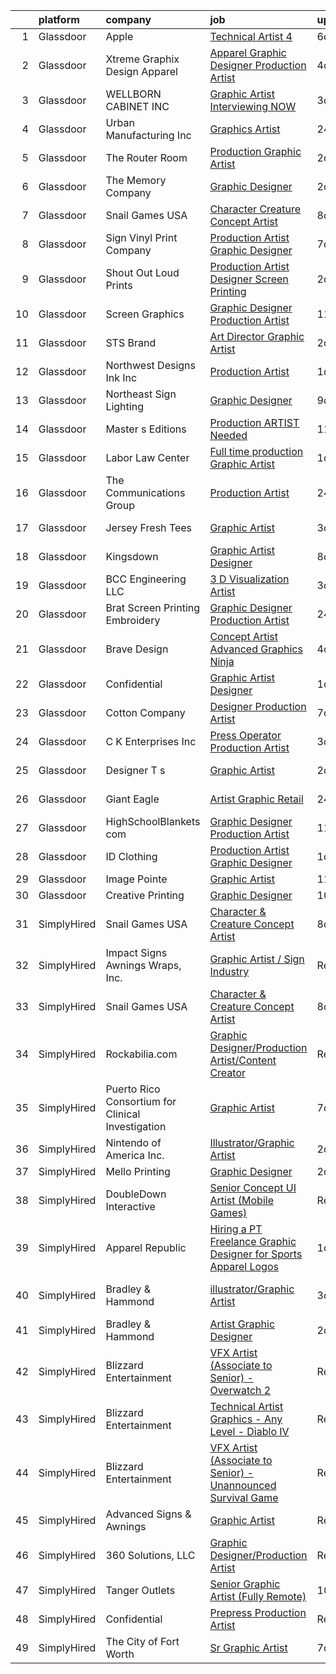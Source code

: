 

|    | platform    | company                                           | job                                                                                                                                                                                                                                                                                                                                                                                                                                                                                                                                                                                                                                                                                                                                                                                                                                                                                                                                                                                                                                                                                                                                                                                                                                                                                                                                  | update_time   | location                  |
|---:|:------------|:--------------------------------------------------|:-------------------------------------------------------------------------------------------------------------------------------------------------------------------------------------------------------------------------------------------------------------------------------------------------------------------------------------------------------------------------------------------------------------------------------------------------------------------------------------------------------------------------------------------------------------------------------------------------------------------------------------------------------------------------------------------------------------------------------------------------------------------------------------------------------------------------------------------------------------------------------------------------------------------------------------------------------------------------------------------------------------------------------------------------------------------------------------------------------------------------------------------------------------------------------------------------------------------------------------------------------------------------------------------------------------------------------------|:--------------|:--------------------------|
|  1 | Glassdoor   | Apple                                             | [Technical Artist 4](https://www.glassdoor.com/partner/jobListing.htm?pos=129&ao=1110586&s=58&guid=000001836e4cd1c582a85fb460a8af77&src=GD_JOB_AD&t=SR&vt=w&cs=1_2be61b03&cb=1664002872123&jobListingId=1008146232600&cpc=F41FEAB56D215062&jrtk=3-0-1gdn4pkf6m6ok801-1gdn4pkfojc9p800-59577bc04691b678--6NYlbfkN0BvKrLyj5gPmtZO9T8euul8TCxuuKNOtzRJOomxnwSEodTz2Bc-sPZl1dBMH13w-jM3Lky9chrS9R9Sv0Ya2lS0-7FF7ZjejRXfumDAu1Qrj92Pr9rehkvIF7ApDYQDLrGHE9RLcLMdGWtTSDawkZgwP7dhjfpBDAe74UHLM_2hwsVjtWGbgj6Wiu9qOOb-IkY3EoXbpRbK2rqwwDNmwYRgilZ_PqUkZ07yMuitfOiltWV6CDIw9qWhlpPwN8dYmr-rG4kNRpw4TbbveoFJiNmbOd1xf5xqG7hYaGMfzJzGiZjgmUu48mOKiZlr_jX92rsMs5EWO7UPsycVEzmu_-F94-l3I62ylFz-su16VpeU8hmyi58z6BbLPVRAsiiRZGBdrJgePMZYB-D66jo75f3HXFF05B2kbG2e7MaY72xag9Z2Y_2RISZVoe-1DxyASLmgIeYYxgvo2fAFNXUp7yS3Up1dgv7qGWAXCILD0C65qwMSdS-lVrTlpc59qFNyEFKnC2iZXWv2iVenIRBAyiNy5p93Hf0Y-D6Ya4QE12RZcSVkmKejscOl24NfKEEokl9-EfwGQbzFsgq6BoZ75OQkTKaxb7kcBzR--bBMeZQuem96rUSameaUGrUkwfL8CX4PHy38Ae_F-Ekd5LOEiXmm-Q6pq19cnLS_cHWe0gLj74e1arBy9GtLamxhohE-WZjNi2Auf5lctcA6a2n6Ap_7-ZTkJAFft0wKEq8niv6fVpFlnxnN8Kqqcpx3sb-gLrPrUkkLO5GKAiPPWzHJT7EEWBy2QH-EMiLwBM9v0zf64OTfc10CykJD5JpM1MRBVH2wwqAp5iEQRQMZc8fj7C4SuRRTaCpOckG-18W5P-_pcWzr5Wl1ndRo4ThcN6J4laoKRt0LYgJe1QlqeffUVe0FrYZW2az4S7hNT-STEz8P2Hl1axPQ9aiNIXAgF6B1EbYuEu_-2GaNqQ%3D%3D) | 6d            | Seattle, WA               |
|  2 | Glassdoor   | Xtreme Graphix Design   Apparel                   | [Apparel Graphic Designer Production Artist](https://www.glassdoor.com/partner/jobListing.htm?pos=103&ao=1110586&s=58&guid=000001836e4cd1c582a85fb460a8af77&src=GD_JOB_AD&t=SR&vt=w&ea=1&cs=1_396e1c55&cb=1664002872118&jobListingId=1008150225561&cpc=8B7D3BA090DDB7CF&jrtk=3-0-1gdn4pkf6m6ok801-1gdn4pkfojc9p800-445896edda0e98df--6NYlbfkN0CHpSnjIPxMtekS58WZl5Olhjo2iWL5RjE_Boe0ccr3Fl9Gcdp22GbR2i7cGCDUZj1YDpw5ePABuOt5YrZInMjpDR45YA865a6xQ6GOUSOVqQeNub6vG-oEBJxkz3ZrkpVrjUP18wQ1U_Bkoj4YQTggB7eSneEfGPhSh-bUOURyZRMOsUj6QduqaJwbILEjLKenrWVdsx9YgCQSgIIKDD8lm149Ghhp0hkE3wefyhTJF2zMSzbVCFCbRxp_GAFB_x-8fVya6c5AcfT0u433QOhrlcB0T8stdoX6EhyeFVdjLRpvOb-xQRd6_vUFaQmqiPDs8uc2uvFzCn4ZC9JitRPIY_Z0McHzpjh4oRIEnVRzE56Y4obnas6CPZWuO1NSF99RytY81i1DN_wWzuJ4E5ic9_1aPYx1GGYBGNFVAGFgkjj-Dh0wVg-BmVkRM_Prxxke3kXZGbwN8FNEw20CjTfRoKGvWLQ-yM0Rq8J9xzwQ7rpfRcdm3sIB_2g2v0GEB0I4ZUX_1t5l1LHbeHkBvzN4W2yLVYPmVzb6_gMN5Oymmw%3D%3D)                                                                                                                                                                                                                                                                                                                                                                                                    | 4d            | Saint George, UT          |
|  3 | Glassdoor   | WELLBORN CABINET  INC                             | [Graphic Artist   Interviewing NOW](https://www.glassdoor.com/partner/jobListing.htm?pos=125&ao=1110586&s=58&guid=000001836e4cd1c582a85fb460a8af77&src=GD_JOB_AD&t=SR&vt=w&ea=1&cs=1_50ab704d&cb=1664002872122&jobListingId=1008151330008&cpc=32EE424DE2B657EB&jrtk=3-0-1gdn4pkf6m6ok801-1gdn4pkfojc9p800-9b37facb50ff1e26--6NYlbfkN0AhkjNy_Xj15MaJT8SEVZ_cPLF5-iMt0WSLYnUgPquIKJifxFTALjyZf_g7Fp1SEQjS1_Scan0O1cBmrehnJ7AwLotLL7Aa3qDEIriMcZe3t9JHibZXXJbw0Tz49-woX-nYUxNUWqIaMp4L4lyYlw0OvSjn7zrdhHveLXtnp-39nRhXSTJhKhgQhVWJGySRDOrWWVEzIn2jcbvbecgkcCsxEnf0yXnZQOcIRtgs64DNjRde6vqW-G4WKghFMvpK_7XpQYbbXYyORE9Wo8Z0k9sZJTjypNGyFzX6nCPCw5_3bnJcvPk6b6ihDm9qtdhN3XEoBQjXXGaQ3vCga_KwsxFUEhyZxJ84gIIERoov9IJZoNeG_BkRfbKB7BX224VOh7z013thk4YeDFZigEeKPM08oN7EEQTACqhkoeE4ob7s01xrB430iorp-MSpWuvE4GsMfar0FHcRueF3cIAmr2rm0m_tG5CWbx6BxwyIdiQOzUVV_s8jpEVKqiewseQeF_F2XyjTjWfZd95jSjBSmE7H)                                                                                                                                                                                                                                                                                                                                                                                                                                         | 3d            | Ashland, AL               |
|  4 | Glassdoor   | Urban Manufacturing Inc                           | [Graphics Artist](https://www.glassdoor.com/partner/jobListing.htm?pos=119&ao=1110586&s=58&guid=000001836e4cd1c582a85fb460a8af77&src=GD_JOB_AD&t=SR&vt=w&ea=1&cs=1_e0082a81&cb=1664002872121&jobListingId=1008158287893&cpc=9C4F014304452074&jrtk=3-0-1gdn4pkf6m6ok801-1gdn4pkfojc9p800-5f377a2021e00ffc--6NYlbfkN0A61z6_0YP-K0dctR8SWSSggspyWb-mCnq-hWNF-Wx9Divpa5YRYFHFDTL_9Qco_zMnoy-j5JKWDhEd_KA6MkQZa686DZq28GjB2KggYgIk7E6j10-hLguA7dKqMX-b0awHB803SMfynaPLUBek076No1tNpxqysqa6IvTUB3SnMcItN-yQYPV9tOejzS_NNLMvKG3mM5Kq-tzgiiE7nXhvFOEMuJPwdMXt5uewidxu43KFBisWxwnTOFcgDy-HgfRtm8quDuVec1pIXFWq7q666NRK8fOr4rvXCNNH7c7bG25JDOi5myT4dB7Lcj_CwDjy-l5ngkEHhkg4EJX3LhCq3lhOXAbMuLxcq5piHR9q3RU1PJaPE9SgEpfK-xUt8Rhacq3XRpwDKlWEJyhxXi1Jt0PxkBcnjdmQWRtZQWsIbfHDIONpRJFQPcGpdM9G4u5SjsTc69vIt2EfPSr38obadtrrcbUZa2VXXEl1eT7rFKasO5PECaUnqNEaiZvqpnnusF3jvcUthg%3D%3D)                                                                                                                                                                                                                                                                                                                                                                                                                                                               | 24h           | Vineland, NJ              |
|  5 | Glassdoor   | The Router Room                                   | [Production Graphic Artist](https://www.glassdoor.com/partner/jobListing.htm?pos=121&ao=1110586&s=58&guid=000001836e4cd1c582a85fb460a8af77&src=GD_JOB_AD&t=SR&vt=w&ea=1&cs=1_abf23a3a&cb=1664002872122&jobListingId=1008153403954&cpc=87034903B3AB482B&jrtk=3-0-1gdn4pkf6m6ok801-1gdn4pkfojc9p800-a29a98431f3de04c--6NYlbfkN0BBGG9LMNqL16EzDx9S3nKk4b6IwprgSJginr0DZD_oW3LpRtTNiygcEw00-MMzcE5TQ805-bJUhKwNqUE3ZbyDA0w1x5AmHxhZbkz0bITAGxVspfDBg-qUFODc07o9m3hmjz6AEF7mu9WexNgHbdpNDgGuwHHoYlriJrAz5Ddps3GGzk4rPC0PHVwCRbS2_goztfLEk4nGaq7GusT8j4qS8xhCD5C_Rtwo0jYIQOqC-j0YtDHvqth9XuZOiOnnBaaC-7ildhqyKvGcDoQ7TQtAskJNKRr6RFhaW_h788jTGDZPgqSxnx5C7QH8Dy2291-ElMET5UU6YlQ8nFTRQUFirrEggzT4R0tJwLGEuaLbmCc0Ec2LhMKDgQVtw7NWTsUkqqC4iLDYhYMvt-Vr0OhcYV1_OKqcYhwFKn_46cLRglIXAAy5URaJu0JPpkmvIDmzMm6Wkgz1CfXjAFyDGKD0EwS-uQ2ou0jkgGzgUp75x4cSgsrSHbP6Xms4ci_DnnmXrcme3iaUbhnPyFW8d5zi)                                                                                                                                                                                                                                                                                                                                                                                                                                                 | 2d            | Dallas, TX                |
|  6 | Glassdoor   | The Memory Company                                | [Graphic Designer](https://www.glassdoor.com/partner/jobListing.htm?pos=127&ao=1110586&s=58&guid=000001836e4cd1c582a85fb460a8af77&src=GD_JOB_AD&t=SR&vt=w&ea=1&cs=1_22933a70&cb=1664002872122&jobListingId=1008153990278&cpc=71D4EE06E32D485A&jrtk=3-0-1gdn4pkf6m6ok801-1gdn4pkfojc9p800-e55767dde0732a37--6NYlbfkN0DeyJ4CP5CzwT7broxeUwKBt3co1QwKwWitRQqJu2WRZ_cVdmc-MMSgaZ_Wh-y2TuNaHd6yl9AGkTCUBF5ZFxAFyAu0RavwkyQQ9WzpCz8bGEILvUsXbGHtrepT5nxmYrMJuO5pWmDs3LvWgLJ-LPmImZHueNcH_n-ObduYxxbcJLe7Uf7Bf4yVLEBVjuXMj3iQzSlumCvPpjlf9dZqMby30QOTxGd6etvwNyJBsBQyebtdhFKNzQAFQ7X7NjqcpzsEuP6ly9MBRMv8saFiMP7nSSHOMjDauD32Y240p31aOKQQJdSgrn4PSlq9qVfYXBaU6V5ySZMtm3imAbqJYRIBvJmuphrTQ3nDcCeAd9Rz2_QnvADbMVLhsQSKcldm0qVaz1exdU_tIny8azMfNZ5CS7RKeSn9LAaXGwzfYItaMHD8XSbiCklbRRS-Txzso7rKqz-JMKcScQbYS7XabgyWNuq1YQAdlTGt7pkU6XG3dpnpd0amymRVDYPyltpd1LGXdj07VH-B6g%3D%3D)                                                                                                                                                                                                                                                                                                                                                                                                                                                              | 2d            | Phenix City, AL           |
|  7 | Glassdoor   | Snail Games USA                                   | [Character   Creature Concept Artist](https://www.glassdoor.com/partner/jobListing.htm?pos=107&ao=1110586&s=58&guid=000001836e4cd1c582a85fb460a8af77&src=GD_JOB_AD&t=SR&vt=w&ea=1&cs=1_98e62cbc&cb=1664002872119&jobListingId=1008143273068&cpc=AC285F3A3ECA6BB0&jrtk=3-0-1gdn4pkf6m6ok801-1gdn4pkfojc9p800-c7fdc8aca587ab24--6NYlbfkN0Cw7niSvkhlOnyUOIKh8iEFaGQrF0ehIy67CPytvastGfTep2RELHiWIiCT54p7uGyxwCUjIVnIlsUbpLR9__OCtQWshtYduel-DcqvylTlwFyMqEQesVkn8QFOuSaGCIjGwqe3lTzCEaxD2YU6JqSy_31ccDoySKC852Vlc6X51omYNc8FO4vUWSNooZgotJtNv6ix3oDKunsbC3bIqLlCgVQ2tZPeNmUcOobkxTFKm6C28n0nD8xJ98uav0aFwhsnvWp6JSceoxFvT9s_pR3AGiT6-OR8C3zbv_D8nMQD9ewm7u4L17St4nkUCDnHOz5yc7VVkDVDKdRJ-PnCaAJGhmasMjQTvaW2dNAAHR6z9n2seltuXwMvO51ExfOlPCWz1hgpZTO4KilH3LskFdf4jUwURLxO1IpUyr2sB6fflH_0sU-IU8UIjQ0vTKvzmlvQ9Z1oS4sk6xsVLX1oCzVg)                                                                                                                                                                                                                                                                                                                                                                                                                                                                                                       | 8d            | Remote                    |
|  8 | Glassdoor   | Sign   Vinyl Print Company                        | [Production Artist   Graphic Designer](https://www.glassdoor.com/partner/jobListing.htm?pos=124&ao=1110586&s=58&guid=000001836e4cd1c582a85fb460a8af77&src=GD_JOB_AD&t=SR&vt=w&ea=1&cs=1_ba5dcfa9&cb=1664002872122&jobListingId=1008144696241&cpc=C5F9C09AE97B3D2F&jrtk=3-0-1gdn4pkf6m6ok801-1gdn4pkfojc9p800-46d705eea55d5ab3--6NYlbfkN0A5KBv-AWOArOTZk23IwAIeMcg_LUQhLq8yKqSRjrw89GFb_xOm3Cx0n2LyyrG_oIzeZ7SJmjZ2bnkcWmHzaIuUL0nUbD19WeMZU-paN9LvaHYy25Ca-adRhSVe76OAdmpgRJ1z6-qDsIfJCrNvzWQKqKqoVSzsCYfIRumULf4U2vIR7C7gWMAPDs3BQsvKyk1Pz-MZxg09960OjkJ2FrvArZ_MAxSCWXP1ueKeiFyoxgX1tWj6UfA-89DZ3TvsQCDiPhGBbivqVTA57bytv_xqVzJeNNL96D3guH25_EnIt_iFMfP9_jzNP0ArDoqAAexCTeT0RLzag1_CqvuqtW2aocvPLwK2tMnejntD-pfN4MbeOxm-kzqOlk5_aEsxHygGn87fiUjGp6ynHR6B2NSQrOKvHrnKVJLQuKCLXIVz9AnjrQGaIBJqIqN0CYGoPyXm6Sacer089Lu6TH3HRXiSsBzQa6t2PbPu-7f_cfAKOTohk6zrpyyzzDUJk858BgJu2ipZmNVQWHLIc7abek4s)                                                                                                                                                                                                                                                                                                                                                                                                                                      | 7d            | West Palm Beach, FL       |
|  9 | Glassdoor   | Shout Out Loud Prints                             | [Production Artist Designer  Screen Printing](https://www.glassdoor.com/partner/jobListing.htm?pos=126&ao=1110586&s=58&guid=000001836e4cd1c582a85fb460a8af77&src=GD_JOB_AD&t=SR&vt=w&ea=1&cs=1_b595d177&cb=1664002872122&jobListingId=1008153368471&cpc=A8EA696C92E7776B&jrtk=3-0-1gdn4pkf6m6ok801-1gdn4pkfojc9p800-400861967c53fe59--6NYlbfkN0Cd5ZvLdai7cR0fypH5_WiGezUQesq24dbKuF0ly35ya7XTnX1N3U-qLpt89VO1xRIcRa34nOjQJxCwFXvTZun-uCT2yWcQAtHx-PMBOTzGmRxbMqEQvEvIc12rX6xHWdjzZ_euQYlbCSR0Pweg8SwLYWgYaJ3Azg-JoJs3unrLcgP-OzO85xpDELdp1YzSa-h66gQ0Wi3nyUkn3jaCLfmHKFr-1zgkO6lrCHoVntfS3cJnuaCa0iYnE1A0Gddu7f-M3SSJ17b8gvvj5psskNbynUM2jP-JvOAaPoWzCL2HT6bChTb1AVyS0MJwD1H9yeEgohGu34rC_MercGwuEZGeCy-bvXZRpIKx740ZwpharbDn_YVFVAhiawL0laXEtS7tdIRWF6DXEk2-hbpDrmEDkofwd1FX84Scq3YRthsCQETYZLAFi_63jcz_-_c2J6cPj9wqU2yMCktZlt_cuHZECK0S_ftr8FxqJszNSvogEB8ReiSHWkyVT_r0kzGqnpYaHUhvYX3n0z2-NEzU_lxB)                                                                                                                                                                                                                                                                                                                                                                                                                               | 2d            | Columbus, OH              |
| 10 | Glassdoor   | Screen Graphics                                   | [Graphic Designer Production Artist](https://www.glassdoor.com/partner/jobListing.htm?pos=128&ao=1110586&s=58&guid=000001836e4cd1c582a85fb460a8af77&src=GD_JOB_AD&t=SR&vt=w&ea=1&cs=1_454f97e9&cb=1664002872123&jobListingId=1008133775009&cpc=8795CF9063CD573D&jrtk=3-0-1gdn4pkf6m6ok801-1gdn4pkfojc9p800-17bcf93412295d9f--6NYlbfkN0Bzkuy17zoNwKMVjyusHhR7JNYo3SmelKzW8jp1Pa4Tk2raGOEy5KgPFKb_3aE5esGLX_MYEhr2TOBZA5GvVTBOvFxapKQegRSfDutNPIK_3Zp0ZE7ctB3rwuJRx7vHwIz73CgrGzevUnnp4eMcUdSpQAwF4yRZ0-QjFIiKPKAceCdHZfx5mt2flzRIe9cK9D8q9aZST27eTHM6xEUEK8dhMhdVZ6fm17jm-2qq6N1VRxaPRD9_utUxmkz7VDhZVlcjq7kX7ui1BgWigKJTbk9-d4Uxu6T-mITxxmaGja6d4u4XMwlGe_cxAd3_1sGh3pUvFvQ12N51ZeB4ApyuIYWR2CggI1cPndQ1fALH4WI5jmoVhgXm5tWooBhEmBBASxIxBFHSRzPSnCbv4xQ4she0eWoKmCFvy1V0IcI1eow-7shEsIBGfYrWw-T0rGEj9X5Mh5VHnmhBjFx6yL394XyU0gPtgmUlNbJqKjqHN-AZlpQmwsJddyfoNNXgGahPbgiGLOzCw9nLvTgn-xarhMve)                                                                                                                                                                                                                                                                                                                                                                                                                                        | 11d           | Pompano Beach, FL         |
| 11 | Glassdoor   | STS Brand                                         | [Art Director Graphic Artist](https://www.glassdoor.com/partner/jobListing.htm?pos=113&ao=1110586&s=58&guid=000001836e4cd1c582a85fb460a8af77&src=GD_JOB_AD&t=SR&vt=w&ea=1&cs=1_3198018c&cb=1664002872120&jobListingId=1008153498177&cpc=D7FE8E303655E3F3&jrtk=3-0-1gdn4pkf6m6ok801-1gdn4pkfojc9p800-be482e91c0342dc0--6NYlbfkN0Bo2KUTt4SEB6hoIqef2rcXatyhVyCZewegu4RoINC0QLJwU6W56r27mgen1FtSvh3LHPatAgcfUGQZgBx3SRSFFVTA21rAlye1K4vQXHynDTQb2kn5o-e2NLVR6fTbVKKN7CnPFiECHSiISbF7uwchle-RCEIvgjV26bT2fVK8yTz9fd6dunuuO5zr6X4_sYoOqRpzaJGhqcXVuOHHNtIecMIp1TQyCxBMBIKA364RM14PqNGnB9MpPziyMrMMxMzWEFZUmdQyeEhHpHO1MYAOPNMgVnWAJCsuwmpUA3fF8YeIOgOdzJnfs84jERnyZPsqkSpPUPR0XJ6j9tCX67anpTQl0Wl7TcUjpfwq2v77ugi05-acjGst3MIDaszYra7yJihNoRds_lvuVWLSPrW-Hw66Z-6GCONCuEdIi6Y2NCoepx0_l0bw0aoJrr6tuJD-qFcqm9HORFNuQZZzjfZqpMIGqsERGZQ0CWv3DwjN5YPjtWxGuYJAJ2LWoUqWEb0DQ52Dpll6dA%3D%3D)                                                                                                                                                                                                                                                                                                                                                                                                                                                   | 2d            | Houston, TX               |
| 12 | Glassdoor   | Northwest Designs Ink  Inc                        | [Production Artist](https://www.glassdoor.com/partner/jobListing.htm?pos=117&ao=1110586&s=58&guid=000001836e4cd1c582a85fb460a8af77&src=GD_JOB_AD&t=SR&vt=w&ea=1&cs=1_8e21286d&cb=1664002872121&jobListingId=1008156738179&cpc=5E31031E1AFF45A7&jrtk=3-0-1gdn4pkf6m6ok801-1gdn4pkfojc9p800-0c8153dda2d2e033--6NYlbfkN0AgulIl5SR5EsOtr7l9N7D_EhaMh8y0wnYzHtRCRxdUEaBKkjWjS7wW1HSC2tB5ykzsYi_6qsYFFer0H6xbaIMdFf2VilDYfearsNHUfT2WptSpZYzbW4bBBffLiFaPZQ4oHAMEvp1mhsH0LtOtRkfyBDFv2GHn8e8lfmPkFn5ysOQIuli_qN8XCBwtSL2hpXN7Vh1m8JdNVBErMRUsRcIbYlHm2aoZm4T-Lf8mE6G_TFTzvEd3tekBl-jxhilJttQzHF4KYxpScAuykDmZXtHr-JrxfysJj3GlO6wJHL2cYDZa-iBPoxio5y8PNYSeQaunmqgUwusVNvJTaxdQOgVezM6ZFXDS_GHWlpTxkSnhIUMiUz-8ikQ22SjGKVvtKs9mkX7DjuVi97o61FY9n9Nv7up6QEo5Bg-CXNQWeoJcpLy-O3J2te_7GMJjjPWS41A84iwe_oTzkB588JaR66ypz9JvgJGqZY2mY6Z75Vvy25bsUnJQRHZp-gigvNIB1FhDy8NZtOii9w%3D%3D)                                                                                                                                                                                                                                                                                                                                                                                                                                                             | 1d            | Bellevue, WA              |
| 13 | Glassdoor   | Northeast Sign   Lighting                         | [Graphic Designer](https://www.glassdoor.com/partner/jobListing.htm?pos=105&ao=1110586&s=58&guid=000001836e4cd1c582a85fb460a8af77&src=GD_JOB_AD&t=SR&vt=w&ea=1&cs=1_e7e15c5e&cb=1664002872118&jobListingId=1008139048505&cpc=EEDA50C5AC71715C&jrtk=3-0-1gdn4pkf6m6ok801-1gdn4pkfojc9p800-35351534e435035c--6NYlbfkN0A953Z9EfJZc5Z9y7Wb0NkuJO-5BBnqXCJSieP3bN3oT0yhRhApRHWswx2guFObclladVP_jd0-xojkZ_qSEu_LJzA8Xyos8BRzIOM_7XB4Nb06YhxDDwytzLDA2G9PataIBByZGxFeJ1vnGGYD6ReCC0PSEL1OLzrMIqxDan6aMUY2w61LEUdwH58TWP-FsKp388Uwu4AKWAIyBosTD4H_mVEPQEjctQpvUA_bKSQFNtxnI8D1Y7rtPRPPZh7jjSlgh_LrvkesLi0-NIUzGpPJJbawYGYfGGa8zS8f50mFTNJ0VqNT8DFUP9RKVRG0Dn0zqULggjLyT6z21Oesb_oecT_c1dBioCZyuwHU_cHt0iffPN_w8Ex-2PjXJYB5LmsSbpun8TozFEt4MWDXZ74CBf4OfuoNzZkOnYHfp3dtGnSCYNX5dYlkJOrFdoZ1ZjvoTJO3iBn8RXi5e5be49DYVps5cg11LPDbWsx6y1_zwdxKfR-VCsXWzNo2UUzyCWk%3D)                                                                                                                                                                                                                                                                                                                                                                                                                                                                            | 9d            | Point Pleasant, NJ        |
| 14 | Glassdoor   | Master s Editions                                 | [Production ARTIST Needed](https://www.glassdoor.com/partner/jobListing.htm?pos=118&ao=1110586&s=58&guid=000001836e4cd1c582a85fb460a8af77&src=GD_JOB_AD&t=SR&vt=w&ea=1&cs=1_49e90e6c&cb=1664002872121&jobListingId=1008134298900&cpc=77D8CEE05F182B4C&jrtk=3-0-1gdn4pkf6m6ok801-1gdn4pkfojc9p800-282032a7973a7d1b--6NYlbfkN0BHIfC1zsKGIu0R3teaIu8liT7fbRNLaQeDQfcPJweUKxynNxS1I3QAQcjnkmAqDTyUeX1mOe6TiV2mgVVrWuE1v6jU5iOvR7t1K5GX42VLsfi-ldXXam1VMz-tXSe7FEdG6gQvSV16xMAbGZLxlNm2T8yAdLo0WBWdixm60wjGgvV1XNpSbft8BdUTO4kzDsAbI8zbl3rYoP6uQJ_zJW3_vgNq-8a_KOeL8An6MTtzh-8A9BBkHjYWZ2Paq4E0TZfv7bnhIy7GNbndmZkEyM8ZiWI8T8l0PqFpxmu-2IMPViPo0vv3TQ4IxpHFKLqopXoP34phROn3doUIZHtdB314fmCQ-H5S9QUMGaBCpN48Sa8MWK3dMhxYkGrERfDYrje3OTHtKT9AVNnWll1m25KQG4Y_d-2QB8Wi-goSHETBGXheIqm0yOPUOHQWQhx2sgYnXoQ0CNHkTdC85H7nOIt5OIBhjNhyT8CM6q1-ZnmFna5Y0h19_HhIos9ueGhlJgmPvrc9m4Gu5yaOPRhL598e)                                                                                                                                                                                                                                                                                                                                                                                                                                                  | 11d           | Pigeon Forge, TN          |
| 15 | Glassdoor   | Labor Law Center                                  | [Full time production Graphic Artist](https://www.glassdoor.com/partner/jobListing.htm?pos=122&ao=1110586&s=58&guid=000001836e4cd1c582a85fb460a8af77&src=GD_JOB_AD&t=SR&vt=w&ea=1&cs=1_65d20985&cb=1664002872122&jobListingId=1008156419314&cpc=D2F1DE17EE1F43B9&jrtk=3-0-1gdn4pkf6m6ok801-1gdn4pkfojc9p800-1d2376c8871debde--6NYlbfkN0AS3oPsAAmCngCu4U51_2RxXyfS7TdWOFtWPOafNW52I-BHaFGjpaHg8Xw9kiaEheHCFoCnw6JEEbgN3Y6LrViFMy59xcizfkdj-4NYq00m3vJ2FIUI5AillWNPPby8M7Vl9cTH6OkKLJv3w_vH31Zo85LYjkXwS_AxUwLUmF1ap_MyDL469hhZ9zMmEjN6Js0TbweldFTmdVo9BV_trQHN0N7nRad_zxLMmQH8Pa1KAk-d1HhtkP5LPGtmhoHwE33XWIFO5_L7gaIJ3NQGxWM-I-lnvzeHn4Acf0KILCdsRnjWW1fS6pTAtFHu7t68qGys6Nv17NWPeDQsMbsGfhHJJAlI2AJWzNzZTKwQXBA6vnSFOiRWzdwh0bALWCAG6Qk8cH2oQk_2QCumwHoEjAnQHftvuurzFHfamjLMaNnP5dDNjSBhCp6QXhiMIQmJ00c8lf3lTOXoSaGDhhSZnfUqSBlTB0jVIJyOX87BC7Gipo9_ylW92NArRcUrXo6-MnpP3n3lvwBavg%3D%3D)                                                                                                                                                                                                                                                                                                                                                                                                                                           | 1d            | Santa Ana, CA             |
| 16 | Glassdoor   | The Communications Group                          | [Production Artist](https://www.glassdoor.com/partner/jobListing.htm?pos=120&ao=1110586&s=58&guid=000001836e4cd1c582a85fb460a8af77&src=GD_JOB_AD&t=SR&vt=w&ea=1&cs=1_33c95fe6&cb=1664002872122&jobListingId=1008158541270&cpc=7095061949A44974&jrtk=3-0-1gdn4pkf6m6ok801-1gdn4pkfojc9p800-44de3bd176369c7b--6NYlbfkN0ATuzukLZvOA7Cxi5gGVTPK8s05ijijAIGQnHXs5Od0X6ChBelLerDGkJfOz4F2mDixBRAskNoT_wRx24KaHgUMVOoR-SMPTw-W2PLpDljmDKPm1BM7EeCIYcWW4UNx7eZaMSJnqKnRIVHvhFAKwhb6bYg0-yS7zZUtsnaCcBM7Cfac5rWiphFBrqC8LXZ1ohXVr6VXAmshcjry0Gqi_LjFhn9Z0aVOo6wMy_bxZHVJ0-g4JQPF51qXW9X_ZdMI3kcLjA3J--WgImFNG9ObLkKLkULg1VEAlQicTWlbEb34Ye8JNpUhSNup6n-SMM7TCKz038FRHkdTLMU3KKh3lUHEYRkVhc0J-h7RkdWZHtM7S5vvRUp0njBJ3T91ylZ3KN0zpNTUIVAEntyLSRcEqVk5tSYH-4AnYoTNOSDfMuBVOnaWPcLV2XA3EcgCpjNVIk25xPHOoYAkMGG-y1-jMFOwGw7VTtfL-ukCO8t7qpQKwPegotnWDRi9X-65pczvWbrvLIdX2xRzwIirwlBGXxur)                                                                                                                                                                                                                                                                                                                                                                                                                                                         | 24h           | Little Rock, AR           |
| 17 | Glassdoor   | Jersey Fresh Tees                                 | [Graphic Artist](https://www.glassdoor.com/partner/jobListing.htm?pos=106&ao=1110586&s=58&guid=000001836e4cd1c582a85fb460a8af77&src=GD_JOB_AD&t=SR&vt=w&ea=1&cs=1_1de643a2&cb=1664002872118&jobListingId=1008151112940&cpc=292036AD7E8A5303&jrtk=3-0-1gdn4pkf6m6ok801-1gdn4pkfojc9p800-173e4cd626699642--6NYlbfkN0CO3DEfAY9A68AIVwcxeRGvQUfeLcLgbZIyCfLEHxv2SRUguGQXX01toiFilKf9C0FycnaKAnYcaMk3onlO7A8n-nGOe0WgIxb9pGxwAheEO3Fb9jZ8oCq6sYv8_4dURmvRf1jxqsVU_aKK5ojaRMkjB7Bj4gYCPg-kd4Ze4FkJRfaEAup92y-ytzGOxAIyg_uudO05zY28_-8k-uNyqcVzkbx__NXUxXD1qr2NaJG_4APO05CuK5cBEmoJCi5geg-jK2zJlEEDjIqcPk94n7tVLzbhJ_Irofb_ANBeAINI4GhF90LkOW9CM4qZgI9pYXEkHm-bKrt0lNvkA_O-TrdhEkUnu-OfjJQZfsXptg-UCIlvjG_L7lcTL5cz6tiitauYRW_3Qt2KDgoo7Owq2nQkYjgkJKb-jqH9YLnr8x-kwL6swXoeqNCGp2jCwrwy7jakULHYJpkmsvmg5ft7W2kEm-dsf2W-Y0jcT_9vZoJq_zxdwM1hEcoKnQ5RLJkdYeQnHUoktc3zjQ%3D%3D)                                                                                                                                                                                                                                                                                                                                                                                                                                                                | 3d            | Somerset, NJ              |
| 18 | Glassdoor   | Kingsdown                                         | [Graphic Artist Designer](https://www.glassdoor.com/partner/jobListing.htm?pos=104&ao=1110586&s=58&guid=000001836e4cd1c582a85fb460a8af77&src=GD_JOB_AD&t=SR&vt=w&ea=1&cs=1_ed356d45&cb=1664002872118&jobListingId=1008142159677&cpc=E84D08864798C1AC&jrtk=3-0-1gdn4pkf6m6ok801-1gdn4pkfojc9p800-2557b76691664809--6NYlbfkN0CzcDFs8cjNZITHzPaspPYUdxCTppyanGLeq-qEeiOFH3qOVNDH6wVj1G8JIAfethdzPPyIdq4cfpk-8uGJN5tEJlfJZC63NwCegaHmjuzFBLX0l7FyTKp7uTFN0EzYWmLU24tT6xPkWiyUSczPF_wfLgNzYH9PHyGc1FYk2RnTguQph_Vk6wumPSrcv5ux3KfaoUI4fzVi7RGjFJy6nCgvwHtUoKmtM76jqS4jGrKcn5naQuqDIcez81oBOuWEjdWHYbHgUWQS4gisPXmJwxvPx2YXuB36iViq9dxJnQwr9cmZx9Ru14EqJcRWAiK33Nt_TADiDWcZR5Zls2qP_yHiv5eF1ONzNbj8Oe54H0rIz-jaZs-kk29t5iu8as6EaiAPdyx-3JJ7jE12pqVjgOCf4DtM9_6DEyWEirLOAGjW6p0YD9BOIdR4MSmTM8r-r_UdWiFqsCqrWzmkCbWXkcQSNA2yGNPorTYFShLJyYQo4Tb98-H5EvhaQxZIlhT6oNv6nlF0X3qtvw%3D%3D)                                                                                                                                                                                                                                                                                                                                                                                                                                                       | 8d            | Mebane, NC                |
| 19 | Glassdoor   | BCC Engineering  LLC                              | [3 D Visualization Artist](https://www.glassdoor.com/partner/jobListing.htm?pos=109&ao=1110586&s=58&guid=000001836e4cd1c582a85fb460a8af77&src=GD_JOB_AD&t=SR&vt=w&ea=1&cs=1_2359a8ec&cb=1664002872119&jobListingId=1008152719316&cpc=C17E88BEEFAF6676&jrtk=3-0-1gdn4pkf6m6ok801-1gdn4pkfojc9p800-04b7d80e9c0fc6af--6NYlbfkN0CAddgBklkkUojUV23C5ENrBOX7WyNdbf0KU89bOUJxK2QK6DCs98sKGauzi1vKMHI8wyOyZg7YiCAZD3hSoe0-rxv12lydIxZIwg4dCtQJNwfSpk7uBqwFx9BIT1ctrc7M3yfHhNlRARo16HI8nnrFREmATAliEBIyJ3E-_EhSNTaNANgWD0uf9vwnP1yIMYj7i-CXJtms-81cO1E-3Z7JadrKRrmvKHs1MLH2690PwuKP28QTkgOWHjt7zsfKgyaCDUyc8tfv549JQRdyc_sdjSYvPcXo8i0Zno6FVy719kLjbIYYxdlp9l4NGHnQktcrJA9wild8ctyrd5slPY7pXI5yi8Zt1MwgwXEdvQtO50p8k9WLtf3J-CSyoh252TbuWOClY2dZwAT03DKPUs_rFx0vtFSj3fh1Fvd_KVd7DLu3cMa9FXL5xXJ8-AQOgv6owy4pR20EciID9j7sSr8SpPGXrKeHIOnI0BxHrSYxQ4UpOOz8B_3F-LPDHrKP4rhqnmp2zR9eF_yr2_JfhBhBl2oDob-y3n13JH-HEvS3l23SbxWpQpE-AYXAMCyZ-CEAh9DU4_r1PQ%3D%3D)                                                                                                                                                                                                                                                                                                                                                                                      | 3d            | Miami, FL                 |
| 20 | Glassdoor   | Brat Screen Printing   Embroidery                 | [Graphic Designer Production Artist](https://www.glassdoor.com/partner/jobListing.htm?pos=123&ao=1110586&s=58&guid=000001836e4cd1c582a85fb460a8af77&src=GD_JOB_AD&t=SR&vt=w&ea=1&cs=1_52a98601&cb=1664002872122&jobListingId=1008158225734&cpc=9A35C3CDC9AD954F&jrtk=3-0-1gdn4pkf6m6ok801-1gdn4pkfojc9p800-3482b166650cfa79--6NYlbfkN0CSn8bsR0tQjRvqCtnRazynTNO0D7cbzY-ittlBcKsKhA4BflyghgloKUcIDXUAgSxtlhEJsFXaURD26Q6ZoRw3fanvvNR5sUMCkQa5FrRoGHhNd6mLF57dc5BQwZH6l7_FKtOth2jLDUJk3Y40qfibcUJHVj0MrDROwaLK0YM9L3LkPc6NB_1aDvVfxwYLCnddDSmKAgi66h5Vn8enp9YgMN1e-wFtRuOtLNx8X03xju4mOC6E0h4I2hGqZVGstOgbCQIJvdTOVmQTHhNt1cKJ9rpqpfjyC2D_sNLuUYiGYexXuTgDeEWYDeOkBPkc9pLbETU44THCYJvroMr828mnmuONZZ4m_1dR9vMfqpcmnQgVMPtazBH-ItaVnDupw9_5j7MYZ3HELMbkp0KAgyBoJmW66tsiEixnFUOpoYpmQ9SWKnpJMbiU-CaIJ1_Xivwf7CdVGWhfuZwgf2_T0P6RS63gKZDOroSD9QPfl48g9UzYr5nDE1mg0M7i-bM7_AJd5V-h5xBP1A%3D%3D)                                                                                                                                                                                                                                                                                                                                                                                                                                            | 24h           | Cincinnati, OH            |
| 21 | Glassdoor   | Brave Design                                      | [Concept Artist  Advanced Graphics Ninja](https://www.glassdoor.com/partner/jobListing.htm?pos=110&ao=1110586&s=58&guid=000001836e4cd1c582a85fb460a8af77&src=GD_JOB_AD&t=SR&vt=w&ea=1&cs=1_da45205a&cb=1664002872119&jobListingId=1008150008516&cpc=4B86475FAF393599&jrtk=3-0-1gdn4pkf6m6ok801-1gdn4pkfojc9p800-2145ce9c12d6704c--6NYlbfkN0D5EoDI19pzLD_ZoAvoqM1-O9qeTV9KvYbDAr1-bMzVcUxoXUwERc7L19n_IAVBrY_MHaEnKiONgtfiMs_MsFvFYDKI-N5tkheB_4Rkjmug_Zz-z9R838MRdR4staoI4VPI3hKHkmNAoyuRgWG2-qCgLRDA0RuTS-LiiphBSFrrACbbSPGvuQ0DjFSXMcKdUEZcE60_J4tsZkznZutz84HcBdtOr_5qi0LrS0qPD14QhCAmdMuMfVg7KLKP7uKG5bkDbJ0aem5XMqomF2_cRTJN5ZXb9iT6xhk9rxF1ICUXX97yO2zpg2xUx10JJOmvEr2Ac9-TSHtNT96kgI0d7nyTbhx9zGS-_IBpayPUrSV0rvWQbTfRBH1DNf4DsxarZedZOq1VXUkNNlPoSadQ-kklCe5GdKfA7t4nNtmCMQcVju_DurWmnbK-l2qGUSPErAgbkfXFvKR3Wnw0u9fR8O46bsKmECT5XuLcEqT9gpypb1QyYe22G1MZg0n4uH2fzt89NnVJVmasYDRKxnQ9K0ygyL0aPi3FA9s%3D)                                                                                                                                                                                                                                                                                                                                                                                                                     | 4d            | Portland, OR              |
| 22 | Glassdoor   | Confidential                                      | [Graphic Artist Designer](https://www.glassdoor.com/partner/jobListing.htm?pos=111&ao=1110586&s=58&guid=000001836e4cd1c582a85fb460a8af77&src=GD_JOB_AD&t=SR&vt=w&ea=1&cs=1_d9f5c14a&cb=1664002872120&jobListingId=1008156194254&cpc=D7FE8E303655E3F3&jrtk=3-0-1gdn4pkf6m6ok801-1gdn4pkfojc9p800-8d7dbfc41be50e1f--6NYlbfkN0BBApSCe8UkoDFUdPjGJGk8b0MTMAA9T7qj8oBjbEembMIyLwf-YKqO9up9wpXKSNnXrzGNUjXf4tsdZIY4mTgAiq1QlhyPt0iE1A4ZATIQpRh5o5LzcyJjSZQ88eey_msJCExHIiZ8jX2ahI0XNa-t2y8Ksug7PYdyV32Dk_vHZsKvmxw1MHSDRLtabYfy3ZdO-mObWKZvzf-Fvfc57lz5RMQ9ewO4C_a8INZaLOqLtXeN9dGetgPrsq_79bR0pwrARmYpyOiiuZZ_1SoqE9gxXESN8iQC8qvsxj386yTRjvIS5OOoeKqhaxkLIassfnR94AyILBPLnEk_vqH9HZ5veHtc0tVXTjzu7DAuuToexi3JyIMAtA3PcUysGXiZA3Mtyyr0gEve4WmHjpszlkbA2tOCVRjF9LOb88fnCyNiOVLah7bWD3l_PW4Nrr-12POFXGcxXxb7GvOdUy0ftDyRyDrFtjm8q2RhUKAgx7DeVlhjiMakcZwDx7wxiVE5EdvMqW0lGo04nnUXOKCVrqSN)                                                                                                                                                                                                                                                                                                                                                                                                                                                   | 1d            | Sherwood, AR              |
| 23 | Glassdoor   | Cotton   Company                                  | [Designer Production Artist](https://www.glassdoor.com/partner/jobListing.htm?pos=116&ao=1110586&s=58&guid=000001836e4cd1c582a85fb460a8af77&src=GD_JOB_AD&t=SR&vt=w&ea=1&cs=1_6705e987&cb=1664002872121&jobListingId=1008145223105&cpc=A156626C531925F6&jrtk=3-0-1gdn4pkf6m6ok801-1gdn4pkfojc9p800-919b2c96476d9131--6NYlbfkN0CkXYoVCCVwHYLl-S58tQVyejhh-fx9tCGO3woL4WciAUVYzQ1lUbmSYhPHbQ2_fL5I_GOroskFIj13txgEYgNBuA3Wx92S0MtxkhqtD5onvTNvcbbVx4cU9rv7oW29RQEC4fr2AZpw2kGIdB96ZvobxVfxpGj8glaS-ssIbRNswhS5P9Cn3jYXJRRC4SO1JyzUEa6TjOwcBj6h8UJdVVGIf6aA67cGxp0dQcPiH1GKfCNnXp4uX-6CV6WSPdcTBuk87-HMqi3hfljsYu2kY-IGWNrnoDxDrma-6aX6SMn1vQrAkq2QEw64cXgW6pjN10mWUAxpPny-AddtHI_7slWvWAd6OSw3UiE06T9eHugX2nVufcAC78iLXaIbAXvVtBpKjlACemKkH7EPuZTBZIWBF0AH_yNEJvvMcxZMQ6i8uenTUTzUPLrVbeTyfQxCSGG5u6VKjr04W-5lvZOyItGcc6fYm5rMMstkaTDeVgMoZAwZQAlMDzgBbzr81509JSVUmzrelMxUjZ6KB6qjnf1z)                                                                                                                                                                                                                                                                                                                                                                                                                                                | 7d            | Stuart, FL                |
| 24 | Glassdoor   | C K Enterprises  Inc                              | [Press Operator   Production Artist](https://www.glassdoor.com/partner/jobListing.htm?pos=102&ao=1110586&s=58&guid=000001836e4cd1c582a85fb460a8af77&src=GD_JOB_AD&t=SR&vt=w&ea=1&cs=1_186f08dc&cb=1664002872117&jobListingId=1008151491295&cpc=2334BB7F1BCAB385&jrtk=3-0-1gdn4pkf6m6ok801-1gdn4pkfojc9p800-34b4bb55419234fb--6NYlbfkN0CdcVd3SDA1nO7RkKTAACmPV4xEt72Vls8LI2dqcgyOeEuvNHGnNQzqnd-CyMswgT8BXc5Ej9KgBssb0c50kowdYH-EvrYGsXTz3huyg-DtIdM2i4bWq-61bii15ktkIN51k0A2QIxUl2sqXaW3meAX3KJaU6Hc78nG321gpnAeFvLxDfaPiNxDzBLGLBatIhcKMS5eBv-EueGlQlGpFW8xkIFqwJkCQ0Z50r-J6Y5R9pGWgi9wdJXTJLhmvCc0S0PsnIPpLOfn3L3vQY6COREriLGdhSRN6ArULl7coPSuBdtoEygsW1UVVS8JGvjQFYS4MxMbTyc8IRlyuLcHzeRjq-EZBtw_7IxuTmcY1NE2c8cWrmWappfc-TcCjMGKagY77KGTDruLrEgqmc98PAdTr3-zcfITWUSlsAcM7rBzsH2R9QQCgfa7GgX-R25icIltr2PD0lsM8ldAaXitAmrgsYi9Q3fO2OZDwvSARlao-rgwtjD17wNSH4I-E6eQyTOrkOAXIZVn2GZRKqWKL_dm)                                                                                                                                                                                                                                                                                                                                                                                                                                        | 3d            | Lone Jack, MO             |
| 25 | Glassdoor   | Designer T s                                      | [Graphic Artist](https://www.glassdoor.com/partner/jobListing.htm?pos=112&ao=1110586&s=58&guid=000001836e4cd1c582a85fb460a8af77&src=GD_JOB_AD&t=SR&vt=w&ea=1&cs=1_df5e2533&cb=1664002872120&jobListingId=1008153567518&cpc=26740BCDE5E48596&jrtk=3-0-1gdn4pkf6m6ok801-1gdn4pkfojc9p800-f8d96f1aea9f4d05--6NYlbfkN0Csjkwr7gi9fRGm_Wu-y1B9AlsvaLfUllebwdT_Gwr_OI6ssPEXdbfzLsrTDZigKR7LzZS2RSvc6bThv0IysOv2ZIPN87YH1934bQ80B7mZnMpfhWpklvN_2t3XHTWPw5sZGanVaPqir4sD_eXHmkwkJj4Sz60zp8Wah5bkLq6fpYPCyt03hxuxRXopVBiPrlS0Y-YPIXPOEyGbyTKZyDped45QQMEdOL1vHIt4FlaSTQgT2Ib-D8roduT4YFalORud-m5Q79YCUQPHsdat3-ijXIY93dIWDutTakNWMvWhzEZuhMj3ifZ880aGjmd1UMIo4yn8u7BoiVILdf_pwR1_NU3EjAW3O3oZGZFrwJeAVGXvjleqt7xK6aK5wLmgvCfy1ucyzdWlArgHzn0KKcJciKKsIMVQvZ8g34nN7dPQjrDQLozHfhtb6mwluC242oaHkBAxOnoBkq_iP5Ou0o_VdyI5mEAlyJ5XgJVKZh6kKw4Hy8nXN_8D5pVdaKZzeGvUnTqjxhEBkA%3D%3D)                                                                                                                                                                                                                                                                                                                                                                                                                                                                | 2d            | Brooklawn, NJ             |
| 26 | Glassdoor   | Giant Eagle                                       | [Artist  Graphic Retail](https://www.glassdoor.com/partner/jobListing.htm?pos=108&ao=1110586&s=58&guid=000001836e4cd1c582a85fb460a8af77&src=GD_JOB_AD&t=SR&vt=w&cs=1_57099b3a&cb=1664002872119&jobListingId=1008158189613&cpc=A8EA696C92E7776B&jrtk=3-0-1gdn4pkf6m6ok801-1gdn4pkfojc9p800-653a0c0fc59ae39f--6NYlbfkN0B9Z5kUrYpJSl1jY-NmjPX7HlwbyZlOtE5lNuYxyWYp64qwvpN0tWd7xEq6tmpl38fr5cWx_kLuEBvkXmGWxBU54lGztVakqUXuXrPVGLDV5Au0dCm83m9oey21e-1G0mgBYBOQFn6eGJRz_RmZrIuYWXEFVgVEBEA71hXmf2q08fZecjhidaN5bqpYaIB4EcuZvZ4HJTjuyMPLO1VpXW4a8VyAVTSWlJxrFQk04S_X4__uTFCXlkvJo05UeSIlCSJ2T9CET36pAAYKmYzYKFARP67rNr69lZYyVXi8yuj_d3tvG5ZBxidpJy5l8yi7t6kjeyiRVXrZ67ydVbTU9rc1Vw0fDj-hmWB6jD2TwnuZFE0ma8t2m6C9I7tumWPjHs1ZCCQTXP7daj0_6B8gtbjgL1vi5iwnTqR_THjm6ELceOda_yL2xewT-BMZEjCcmEhX-vHLPw1DZqq86qTxTFu9uzgHQR8ZVSqkmkkoykn0SJGy0Gr1ezMYMFR83EQp-YgNKAlfexJ9UQ%3D%3D)                                                                                                                                                                                                                                                                                                                                                                                                                                                             | 24h           | Pittsburgh, PA            |
| 27 | Glassdoor   | HighSchoolBlankets com                            | [Graphic Designer Production Artist](https://www.glassdoor.com/partner/jobListing.htm?pos=130&ao=1110586&s=58&guid=000001836e4cd1c582a85fb460a8af77&src=GD_JOB_AD&t=SR&vt=w&ea=1&cs=1_33802798&cb=1664002872123&jobListingId=1008134648378&cpc=D3E44275D43A938E&jrtk=3-0-1gdn4pkf6m6ok801-1gdn4pkfojc9p800-5fa0ea1c82fca7b7--6NYlbfkN0DQ2K2HFRCO8GQIEThL1CeNaA_SIy2uDB6BcNzBKXXw2qrJudXI0qv0RWv66XYYAGeY4q1FYiuTbjtcxKrUjagKGBcNugNXbdWqXKI4dYkFNrZt7Iwsru4bi5FdBPjP5WROiNpiRypIdThZPICiL5cm6HBQ8w_JAmDjwHAGGxMUXk3ixR7RmAwDdD5rwN4XpTomF76wM7ZSCLGX8ovlnwA4nJFlr0w6MKMTxF_9qBaUHSvS_ofC9lscEkJo1rzVkNwYe4ehpwE9DIyzeDSNZ6PmJcDeCcNPKT02T6oroz9gTKd2YRJfbTsibaX45vQSp2ldMi-DQ4wYyrW9T9mqP07MXdJtugY8ekofK9qWvpBsgG9BAlbdkng2vt05JwFMZ9E-jNuCR2hrMiSDDSCo2r9COGC-lG3uebblAyfnxvYTWNVBvwBl_0O8tQqmq_8lVSK9zV3JZO5xI-hp5o0dCiUJxp89_DjbtwxVUFKHILBjLb3omGZqbkbsOnsCs97jkQ1iAb7MtbrM1nptxrDCTGH7)                                                                                                                                                                                                                                                                                                                                                                                                                                        | 11d           | Murray, UT                |
| 28 | Glassdoor   | ID Clothing                                       | [Production Artist Graphic Designer](https://www.glassdoor.com/partner/jobListing.htm?pos=114&ao=1110586&s=58&guid=000001836e4cd1c582a85fb460a8af77&src=GD_JOB_AD&t=SR&vt=w&ea=1&cs=1_70e21a35&cb=1664002872121&jobListingId=1008156694994&cpc=70E6D4E49C80165A&jrtk=3-0-1gdn4pkf6m6ok801-1gdn4pkfojc9p800-4b73122600766f26--6NYlbfkN0CmQ_Z2vCugS0sM9k7i6wiA1SRjeZepjsTJr8C1GKXQM6tYbP0DvumhquReHR-Nigrwg2Prt69DDUwCQyveBDl4wu7qgmQS6gjxWRI77UbQCQE3_VBfUqM-ngKoCGhF9P-g4BsvTT4Wwt8y2JNvcFy3V7KrVs5fPACR-2hBlCfqkynliFnsgX8B-hf8AIskDhM3Bki2-__44sGAjp_LyTHLLA7RKENSPARIARZYOXW8_rqNEhq-rGzWCtSe2knA-PzfbxhFfBADWoaVO9LO4rkp-tOXUNp0vTbsxp6zwdCEtohsl-Qnq1UdpnPYfAVPABZIrS-MkkZjsNpTtXqj4qcRuHCgvP2kTBMbMyg5_96CRLAEr_8ps9j2v_utY5XklpmqXc_1Hxbexnf0nUvAQvlypCDX8MrZtV26w-YbDKP0XYpmhz8fe-VXLPTb_9nBEKlWkL5W9wlK7BrCSvQs2K3hPbWPgC3o-LmppwmI8SgtAp_QXJoYwCX0KhEw3A5B0PEvDD5NGAQd_g%3D%3D)                                                                                                                                                                                                                                                                                                                                                                                                                                            | 1d            | Whippany, NJ              |
| 29 | Glassdoor   | Image Pointe                                      | [Graphic Artist](https://www.glassdoor.com/partner/jobListing.htm?pos=101&ao=1110586&s=58&guid=000001836e4cd1c582a85fb460a8af77&src=GD_JOB_AD&t=SR&vt=w&ea=1&cs=1_26282b4a&cb=1664002872117&jobListingId=1008134738966&cpc=C86C324EB7044375&jrtk=3-0-1gdn4pkf6m6ok801-1gdn4pkfojc9p800-8b9535e4c5f6f915--6NYlbfkN0CO3DEfAY9A68AIVwcxeRGvQUfeLcLgbZIyCfLEHxv2SUABPt3EZ5sY829H1jcuQ7DGrpL8n2rlCJBLBFW2Lm1wqh6mtxx8Ign_VbhohUfyPEU58xvnFuKv2p1kE0Ys3zV-p6yCmhPhN3JP9jOEVXHi2YMQi9J_yJunOcO5a8Z0LuClIJVl5IIGc3bgPER1Ck4ajbAqdxbfk4qfnAV_8jS1NWrc2-8kh63EfBDXDF08OHzMwasns9rWFMwFqHyqAsO33KBb9NLUdYty9oKlx6GQ7pRMXNTn-anv0LkE9enNQMeVe_OH-bXsQytUDu8yuMRzjpZmzAPatswHkk6ILTda-QkRbfSkEAac6uHyAEmHlKQE6HmdkVQfo8iv2WHeFI0IRcXVsLQC1N4omE7iBIKOIwmAElYogzgVBFiE2pnBqUk__SBqJpDdUulNUoTKd_2VjoqmGkf1cnRSdMz2teATJalPvomgFB-scJTlYRSvEGa3aFLgmYwiaODmPpKGbzlSp5RmqTUs3g%3D%3D)                                                                                                                                                                                                                                                                                                                                                                                                                                                                | 11d           | Waterloo, IA              |
| 30 | Glassdoor   | Creative Printing                                 | [Graphic Designer](https://www.glassdoor.com/partner/jobListing.htm?pos=115&ao=1110586&s=58&guid=000001836e4cd1c582a85fb460a8af77&src=GD_JOB_AD&t=SR&vt=w&ea=1&cs=1_8a6bbede&cb=1664002872121&jobListingId=1008136595330&cpc=A2E4EE1299827998&jrtk=3-0-1gdn4pkf6m6ok801-1gdn4pkfojc9p800-ef41a54afcd10a22--6NYlbfkN0CB1tmP7rfbaHtYFmPjg1Xv8BJr6DUbyz0HQmM4H563AurHCftAr469ja8SW-ZU0WMf6INKTm_PiiWzOq3CPBy64yGl_L15ZPtFTIukFIEfbzQq1zabOEu8a99ksAt6oavqhfl1Ld4k5v0SNg6gnetYVxaz0D0f37QH3L8th-bjx2c_EF8XqXl1bljtPiIAKVKNcRRDT06dJ_wWuNSJeZXV_SHt6cdjF_XUSutB1Os_60G859aOawBv5dZgE-DSmRiCZvL3qvydhOKA4buBnovPkawpb0r2RSHhbp3s8JekewHexyfNDwoRMuRsxQqt8HsZu0Udb7aUlSDrfU8exI-LN69PtWQ2Kwkkzd_Mq9ZCREyHm7u-IfG85hrV0y8x9q4tI2HjofkDQoj1CFk3P58P-4jylGZJZcvbcxT0mfzKZylzDLXPrTwRZZ2q2tw0mIltB0-Km9iOMO_N8F4TmC9v1C6gniGqZH2WFRvLHHPPbfpsnTXxRGFd_bOeafpgVCJfwMYEIvPP1g%3D%3D)                                                                                                                                                                                                                                                                                                                                                                                                                                                              | 10d           | Huron, SD                 |
| 31 | SimplyHired | Snail Games USA                                   | [Character & Creature Concept Artist](https://www.simplyhired.com/job/bgAu-8iPO2QNv1kaHPFpLw5dNDCUE7_0TDghEMRGFo5fDDSvYLNcWw?q=graphic+artist)                                                                                                                                                                                                                                                                                                                                                                                                                                                                                                                                                                                                                                                                                                                                                                                                                                                                                                                                                                                                                                                                                                                                                                                       | 8d            | Remote                    |
| 32 | SimplyHired | Impact Signs Awnings Wraps, Inc.                  | [Graphic Artist / Sign Industry](https://www.simplyhired.com/job/B38d853MvCLIM7aE48kSRWl3ru0J1Ta_GLb2qo3oDt3sNg8HAOZKGQ?q=graphic+artist)                                                                                                                                                                                                                                                                                                                                                                                                                                                                                                                                                                                                                                                                                                                                                                                                                                                                                                                                                                                                                                                                                                                                                                                            | Recently      | Sedalia, MO               |
| 33 | SimplyHired | Snail Games USA                                   | [Character & Creature Concept Artist](https://www.simplyhired.com/job/bgAu-8iPO2QNv1kaHPFpLw5dNDCUE7_0TDghEMRGFo5fDDSvYLNcWw?q=graphic+artist)                                                                                                                                                                                                                                                                                                                                                                                                                                                                                                                                                                                                                                                                                                                                                                                                                                                                                                                                                                                                                                                                                                                                                                                       | 8d            | Remote                    |
| 34 | SimplyHired | Rockabilia.com                                    | [Graphic Designer/Production Artist/Content Creator](https://www.simplyhired.com/job/ikKztA68ZP1RcJPDeRWihams8eKQUuJQbQH7DJtPk1VJCsZVWRroIg?q=graphic+artist)                                                                                                                                                                                                                                                                                                                                                                                                                                                                                                                                                                                                                                                                                                                                                                                                                                                                                                                                                                                                                                                                                                                                                                        | Recently      | Chanhassen, MN            |
| 35 | SimplyHired | Puerto Rico Consortium for Clinical Investigation | [Graphic Artist](https://www.simplyhired.com/job/am8ErDobqdBUBNh4ntg6Xa5a1rq5JdAQiQD2F3UA4dyY8VUGE5BPOA?q=graphic+artist)                                                                                                                                                                                                                                                                                                                                                                                                                                                                                                                                                                                                                                                                                                                                                                                                                                                                                                                                                                                                                                                                                                                                                                                                            | 7d            | San Juan, PR              |
| 36 | SimplyHired | Nintendo of America Inc.                          | [Illustrator/Graphic Artist](https://www.simplyhired.com/job/3GAOhcs5iRNQAaOdR5wPEArbn3BSf5xpFSgmNhS7IOW4r7_fNQgQ7Q?q=graphic+artist)                                                                                                                                                                                                                                                                                                                                                                                                                                                                                                                                                                                                                                                                                                                                                                                                                                                                                                                                                                                                                                                                                                                                                                                                | 2d            | Woodland, CA              |
| 37 | SimplyHired | Mello Printing                                    | [Graphic Designer](https://www.simplyhired.com/job/KrXd-LAfA29ONY-F-0p8LNwyKuo-WBaxYbfe5NNACQv0iuqvK_wkiA?q=graphic+artist)                                                                                                                                                                                                                                                                                                                                                                                                                                                                                                                                                                                                                                                                                                                                                                                                                                                                                                                                                                                                                                                                                                                                                                                                          | 2d            | Remote                    |
| 38 | SimplyHired | DoubleDown Interactive                            | [Senior Concept UI Artist (Mobile Games)](https://www.simplyhired.com/job/_m-3FXIER0EWRt2IHo_cGGw6JRZF-gm-fATY-mRNGN35QoXBJepgBA?q=graphic+artist)                                                                                                                                                                                                                                                                                                                                                                                                                                                                                                                                                                                                                                                                                                                                                                                                                                                                                                                                                                                                                                                                                                                                                                                   | Recently      | Seattle, WA               |
| 39 | SimplyHired | Apparel Republic                                  | [Hiring a PT Freelance Graphic Designer for Sports Apparel Logos](https://www.simplyhired.com/job/_11vLc4ayc_PcULzzjkj7S2A7JzXaYc1FzvACVx45CnvXpPAWEtZLQ?q=graphic+artist)                                                                                                                                                                                                                                                                                                                                                                                                                                                                                                                                                                                                                                                                                                                                                                                                                                                                                                                                                                                                                                                                                                                                                           | 1d            | Remote                    |
| 40 | SimplyHired | Bradley & Hammond                                 | [illustrator/Graphic Artist](https://www.simplyhired.com/job/_x6Gy9jFIZe7wxJBlfgoIvON3d_k5NiyIS14s_ROtI12Xd-3H1Fq7w?q=graphic+artist)                                                                                                                                                                                                                                                                                                                                                                                                                                                                                                                                                                                                                                                                                                                                                                                                                                                                                                                                                                                                                                                                                                                                                                                                | 3d            | Cleveland, OH +1 location |
| 41 | SimplyHired | Bradley & Hammond                                 | [Artist Graphic Designer](https://www.simplyhired.com/job/JfQV8sAiajR1vYjr2PMBV7XtR1EbtEuZ1zEsvRfpJQEZiJSKObdr4Q?q=graphic+artist)                                                                                                                                                                                                                                                                                                                                                                                                                                                                                                                                                                                                                                                                                                                                                                                                                                                                                                                                                                                                                                                                                                                                                                                                   | 2d            | Eugene, OR                |
| 42 | SimplyHired | Blizzard Entertainment                            | [VFX Artist (Associate to Senior) - Overwatch 2](https://www.simplyhired.com/job/2d70J5UkkZ2YmvlvJfcaEqf0vVFEZwLt57euRMmQlk3Afx_2Q_gYzw?q=graphic+artist)                                                                                                                                                                                                                                                                                                                                                                                                                                                                                                                                                                                                                                                                                                                                                                                                                                                                                                                                                                                                                                                                                                                                                                            | Recently      | Irvine, CA                |
| 43 | SimplyHired | Blizzard Entertainment                            | [Technical Artist Graphics - Any Level - Diablo IV](https://www.simplyhired.com/job/0JKV9p2nVJiiJcMZC5GWGisdxWahrkkLJT-WgoRhguE9EaW_vPWqyw?q=graphic+artist)                                                                                                                                                                                                                                                                                                                                                                                                                                                                                                                                                                                                                                                                                                                                                                                                                                                                                                                                                                                                                                                                                                                                                                         | Recently      | Irvine, CA                |
| 44 | SimplyHired | Blizzard Entertainment                            | [VFX Artist (Associate to Senior) - Unannounced Survival Game](https://www.simplyhired.com/job/KkU5POwqBrjQFyVJEXQP2bGke-LdaEoA9ScjlyKSgnVUV0RIk5tdCg?q=graphic+artist)                                                                                                                                                                                                                                                                                                                                                                                                                                                                                                                                                                                                                                                                                                                                                                                                                                                                                                                                                                                                                                                                                                                                                              | Recently      | Irvine, CA                |
| 45 | SimplyHired | Advanced Signs & Awnings                          | [Graphic Artist](https://www.simplyhired.com/job/g99ojXPaGUfJ3OiuEDfamRIwtQLy6w0aVPBv_ovx9k9qgrCaR2SH7A?q=graphic+artist)                                                                                                                                                                                                                                                                                                                                                                                                                                                                                                                                                                                                                                                                                                                                                                                                                                                                                                                                                                                                                                                                                                                                                                                                            | Recently      | New Bern, NC              |
| 46 | SimplyHired | 360 Solutions, LLC                                | [Graphic Designer/Production Artist](https://www.simplyhired.com/job/wTKuKhJFue8gAenatIutsqNnn1KWWLvcslbVcB2Shz7OnZLg523oNA?q=graphic+artist)                                                                                                                                                                                                                                                                                                                                                                                                                                                                                                                                                                                                                                                                                                                                                                                                                                                                                                                                                                                                                                                                                                                                                                                        | Recently      | Remote                    |
| 47 | SimplyHired | Tanger Outlets                                    | [Senior Graphic Artist (Fully Remote)](https://www.simplyhired.com/job/z3IJS5fPiWpQuAPM251iN2zrweadCNCyR8VgHdoGYHTWkoRJURjkZA?q=graphic+artist)                                                                                                                                                                                                                                                                                                                                                                                                                                                                                                                                                                                                                                                                                                                                                                                                                                                                                                                                                                                                                                                                                                                                                                                      | 10d           | Greensboro, NC            |
| 48 | SimplyHired | Confidential                                      | [Prepress Production Artist](https://www.simplyhired.com/job/GD9D5h1Poc3SnRINij-RSPcicEYbTI85yWISZ4MjjlymT0FXUCbhtQ?q=graphic+artist)                                                                                                                                                                                                                                                                                                                                                                                                                                                                                                                                                                                                                                                                                                                                                                                                                                                                                                                                                                                                                                                                                                                                                                                                | Recently      | Monee, IL                 |
| 49 | SimplyHired | The City of Fort Worth                            | [Sr Graphic Artist](https://www.simplyhired.com/job/R1rdh8FwxzYpavxlxSTMmm4avL1wbIYfltA03riG49dpSPHGX1gavA?q=graphic+artist)                                                                                                                                                                                                                                                                                                                                                                                                                                                                                                                                                                                                                                                                                                                                                                                                                                                                                                                                                                                                                                                                                                                                                                                                         | 7d            | Fort Worth, TX            |